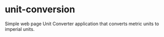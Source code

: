 # unit-conversion
Simple web page Unit Converter application that converts metric units to imperial units.

